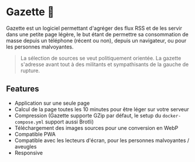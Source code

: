 # Gazette 💌

Gazette est un logiciel permettant d'agréger des flux RSS et de les servir dans une petite page légère, le but étant de permettre sa consommation de masse depuis un téléphone (récent ou non), depuis un navigateur, ou pour les personnes malvoyantes.

> La sélection de sources se veut politiquement orientée. La gazette s'adresse avant tout à des militants et sympathisants de la gauche de rupture.

## Features
- Application sur une seule page
- Calcul de la page toutes les 10 minutes pour être léger sur votre serveur
- Compression (Gazette supporte GZip par défaut, le setup du `docker-compose.yml` support aussi Brotli)
- Téléchargement des images sources pour une conversion en WebP
- Compatible PWA
- Compatible avec les lecteurs d'écran, pour les personnes malvoyantes / aveugles
- Responsive